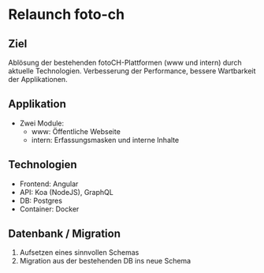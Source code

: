 # Relaunch foto-ch

## Ziel
Ablösung der bestehenden fotoCH-Plattformen (www und intern) durch aktuelle Technologien. Verbesserung der Performance, bessere Wartbarkeit der Applikationen.
 
 ## Applikation
  - Zwei Module:
    - www: Öffentliche Webseite
    - intern: Erfassungsmasken und interne Inhalte

## Technologien
 - Frontend: Angular
 - API: Koa (NodeJS), GraphQL
 - DB: Postgres
 - Container: Docker
 
 ## Datenbank / Migration
 1. Aufsetzen eines sinnvollen Schemas
 2. Migration aus der bestehenden DB ins neue Schema

